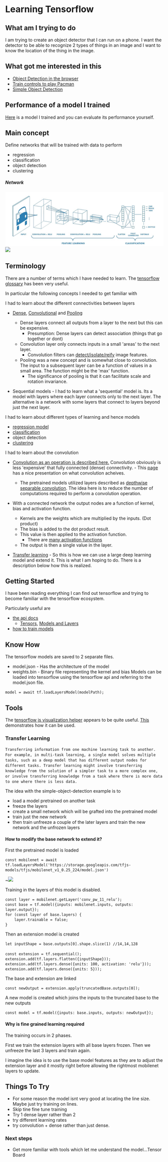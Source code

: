 # Learning Tensorflow

## What am I trying to do

I am trying to create an object detector that I can run on a phone.
I want the detector to be able to recognize 2 types of things in an image and I want to know the location of the thing in the image.

## What got me interested in this

- [Object Detection in the browser](https://hackernoon.com/tensorflow-js-real-time-object-detection-in-10-lines-of-code-baf15dfb95b2)
- [Train controls to play Pacman ](https://storage.googleapis.com/tfjs-examples/webcam-transfer-learning/dist/index.html)
- [Simple Object Detection](https://github.com/tensorflow/tfjs-examples/tree/master/simple-object-detection)

## Performance of a model I trained

[Here](http://localhost:1234/) is a model I trained and you can evaluate its performance yourself.

## Main concept
Define networks that will be trained with data to perform 
- regression
- classification
- object detection
- clustering

##### Network
![](./images/Network.PNG)
![](https://cdn-images-1.medium.com/max/800/1*WaURHHI263FwP5vvRVpvzA.png)

## Terminology

There are a number of terms which I have needed to learn.  The [tensorflow glossary](https://developers.google.com/machine-learning/glossary/) has been very useful.

In particular the following concepts I needed to get familiar with

I had to learn about the different connectivities between layers
- [Dense](https://developers.google.com/machine-learning/glossary/#dense_layer), [Convolutional](https://developers.google.com/machine-learning/glossary/#convolutional_layer) and [Pooling](https://developers.google.com/machine-learning/glossary/#pooling) 
    - Dense layers connect all outputs from a layer to the next but this can be expensive.
        - Presumption: Dense layers can detect association (things that go together or dont)
    - Convolution layer only connects inputs in a small 'areas' to the next layer.
        - Convolution filters can [detect/isolate/reify](http://aishack.in/tutorials/image-convolution-examples/) image features. 
    - Pooling was a new concept and is somewhat close to convolution.  The input to a subsequent layer can be a function of values in a small area.  The function might be the 'max' function.  
        - The significance of pooling is that it can facilitate scale and rotation invariance. 

- Sequential models - I had to learn what a 'sequential' model is. Its a model with layers where each layer connects only to the next layer. The alternative is a network with some layers that connect to layers beyond just the next layer.  

I had to learn about different types of learning and hence models
- [regression model](https://developers.google.com/machine-learning/glossary/#regression_model)
- [classification](https://developers.google.com/machine-learning/glossary/#classification_model) 
- object detection
- [clustering](https://developers.google.com/machine-learning/glossary/#clustering)


I had to learn about the convolution 
 - [Convolution as an operation is described here.](https://i.stack.imgur.com/J9E4z.png)  Convolution obviously is less 'expensive' that fully connected (dense) connectivity.
        -  This [page](http://setosa.io/ev/image-kernels/) has a nice presentation on what convolution acheives.
    -  The pretrained models utilized layers described as [depthwise separable convolution](https://towardsdatascience.com/a-basic-introduction-to-separable-convolutions-b99ec3102728).  The idea here is to reduce the number of computations required to perform a convolution operation.  

- With a connected network the output nodes are a function of kernel, bias and activation function.
    - Kernels are the weights which are multiplied by the inputs. (Dot product)
    - The bias is added to the dot product result.
    - This value is then applied to the activation function.
        - There are [many activation functions](https://adventuresinmachinelearning.com/vanishing-gradient-problem-tensorflow/)
    - The output is then a single value in the layer.

- [Transfer learning](https://developers.google.com/machine-learning/glossary/#transfer_learning) - So this is how we can use a large deep learning model and extend it. This is what I am hoping to do.  There is a description below how this is realized.


## Getting Started

I have been reading everything I can find out tensorflow and trying to become familiar with the tensorflow ecosystem.

Particularly useful are
- [the api docs](https://js.tensorflow.org/api/latest)
    - [Tensors](https://www.tensorflow.org/js/guide/tensors_operations), [Models and Layers](https://www.tensorflow.org/js/guide/models_and_layers)
- [how to train models](https://www.tensorflow.org/js/guide/train_model)

## Know How

The tensorflow models are saved to 2 separate files.
- model.json - Has the architecture of the model 
- weights.bin - Binary file representing the kernel and bias
Models can be loaded into tensorflow using the tensorflow api and referring to the model.json file.
```
model = await tf.loadLayersModel(modelPath);
```

## Tools
The [tensorflow js visualization helper](https://js.tensorflow.org/api_vis/latest/) appears to be quite useful. [This](https://storage.googleapis.com/tfjs-vis/mnist/dist/index.html) demonstrates how it can be used.

### Transfer Learning

```Transferring information from one machine learning task to another. For example, in multi-task learning, a single model solves multiple tasks, such as a deep model that has different output nodes for different tasks. Transfer learning might involve transferring knowledge from the solution of a simpler task to a more complex one, or involve transferring knowledge from a task where there is more data to one where there is less data.```


The idea with the simple-object-detection example is to
- load a model pretrained on another task
- freeze the layers
- create a small network which will be grafted into the pretrained model
- train just the new network
- then train unfreeze a couple of the later layers and train the new network and the unfrozen layers 


#### How to modify the base network to extend it?
First the pretrained model is loaded
```
const mobilenet = await tf.loadLayersModel('https://storage.googleapis.com/tfjs-models/tfjs/mobilenet_v1_0.25_224/model.json')
```
~![](./images/MobileNetSSD.PNG)

Training in the layers of this model is disabled.
```
const layer = mobilenet.getLayer('conv_pw_11_relu');
const base = tf.model({inputs: mobilenet.inputs, outputs: layer.output});
for (const layer of base.layers) {
    layer.trainable = false;
}
```

Then an extension model is created 
```
let inputShape = base.outputs[0].shape.slice(1) //14,14,128

const extension = tf.sequential();
extension.add(tf.layers.flatten({inputShape}));
extension.add(tf.layers.dense({units: 100, activation: 'relu'}));
extension.add(tf.layers.dense({units: 5}));
```

The base and extension are linked
```
const newOutput = extension.apply(truncatedBase.outputs[0]);
```

A new model is created which joins the inputs to the truncated base to the new outputs
```
const model = tf.model({inputs: base.inputs, outputs: newOutput});
```

#### Why is fine grained learning required

The training occurs in 2 phases.

First we train the extension layers with all base layers frozen.
Then we unfreeze the last 3 layers and train again.

I imagine the idea is to use the base model features as they are to adjust the extension layer and it mostly right before allowing the rightmost mobilenet layers to update.


## Things To Try

- For some reason the model isnt very good at locating the line size.  Maybe just try training on lines.
- Skip tine fine tune training
- Try 1 dense layer rather than 2
- try different learning rates
- try convolution + dense rather than just dense.

### Next steps
- Get more familiar with tools which let me understand the model...Tensor Board

